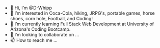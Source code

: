 - 👋 Hi, I’m @D-Whipp
- 👀 I’m interested in Coca-Cola, hiking, JRPG's, portable games, horse shoes, corn hole, Football, and Coding!
- 🌱 I’m currently learning Full Stack Web Development at University of Arizona's Coding Bootcamp.
- 💞️ I’m looking to collaborate on ...
- 📫 How to reach me ...

<!---
D-Whipp/D-Whipp is a ✨ special ✨ repository because its `README.md` (this file) appears on your GitHub profile.
You can click the Preview link to take a look at your changes.
--->
